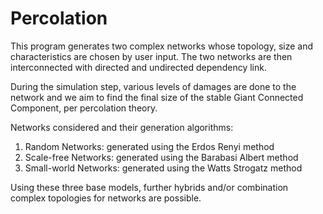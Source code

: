 # Percolation

This program generates two complex networks whose topology, size and characteristics are chosen by user input. The two networks are then interconnected with directed and undirected dependency link.

During the simulation step, various levels of damages are done to the network and we aim to find the final size of the stable Giant Connected Component, per percolation theory.

Networks considered and their generation algorithms:
1. Random Networks: generated using the Erdos Renyi method
2. Scale-free Networks: generated using the Barabasi Albert method
3. Small-world Networks: generated using the Watts Strogatz method

Using these three base models, further hybrids and/or combination complex topologies for networks are possible.